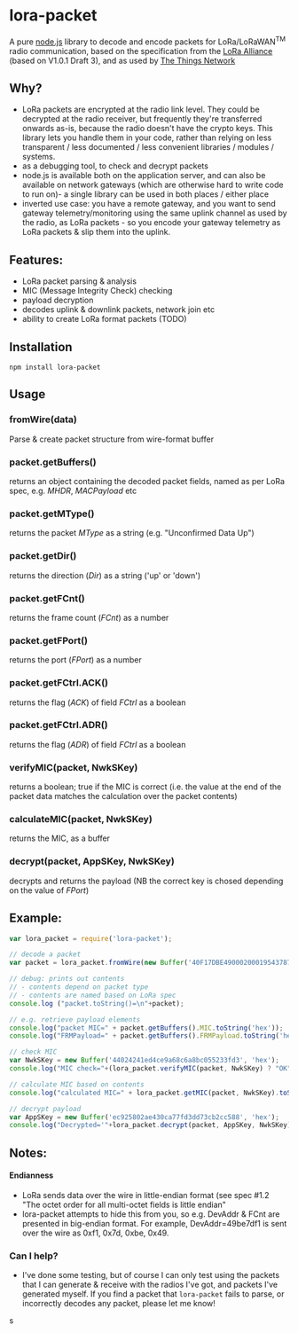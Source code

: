 # lora-packet

A pure [node.js](http://nodejs.org/) library to decode and encode packets for LoRa/LoRaWAN<sup>TM</sup> radio communication, based on the specification from the [LoRa Alliance](https://www.lora-alliance.org/) (based on V1.0.1 Draft 3), and as used by [The Things Network](https://www.thethingsnetwork.org/)


## Why?

* LoRa packets are encrypted at the radio link level.  They could be decrypted at the radio receiver, but frequently they're transferred onwards as-is, because the radio doesn't have the crypto keys.  This library lets you handle them in your code, rather than relying on less transparent / less documented / less convenient libraries / modules / systems.
* as a debugging tool, to check and decrypt packets
* node.js is available both on the application server, and can also be available on network gateways (which are otherwise hard to write code to run on)- a single library can be used in both places / either place
* inverted use case:  you have a remote gateway, and you want to send gateway telemetry/monitoring using the same uplink channel as used by the radio, as LoRa packets - so you encode your gateway telemetry as LoRa packets & slip them into the uplink.

## Features:

* LoRa packet parsing & analysis
* MIC (Message Integrity Check) checking
* payload decryption
* decodes uplink & downlink packets, network join etc
* ability to create LoRa format packets (TODO)

## Installation

    npm install lora-packet

## Usage

### fromWire(data)

Parse & create packet structure from wire-format buffer

### packet.getBuffers()

returns an object containing the decoded packet fields, named as per LoRa spec, e.g. *MHDR*, *MACPayload* etc

### packet.getMType()

returns the packet *MType* as a string (e.g. "Unconfirmed Data Up")

### packet.getDir()

returns the direction (*Dir*) as a string ('up' or 'down')

### packet.getFCnt()

returns the frame count (*FCnt*) as a number

### packet.getFPort()

returns the port (*FPort*) as a number

### packet.getFCtrl.ACK()

returns the flag (*ACK*) of field *FCtrl* as a boolean

### packet.getFCtrl.ADR()

returns the flag (*ADR*) of field *FCtrl* as a boolean


### verifyMIC(packet, NwkSKey)

returns a boolean; true if the MIC is correct (i.e. the value at the end of the packet data matches the calculation over the packet contents)

### calculateMIC(packet, NwkSKey)

returns the MIC, as a buffer

### decrypt(packet, AppSKey, NwkSKey)

decrypts and returns the payload (NB the correct key is chosed depending on the value of *FPort*)





## Example:

```javascript
var lora_packet = require('lora-packet');

// decode a packet
var packet = lora_packet.fromWire(new Buffer('40F17DBE4900020001954378762B11FF0D', 'hex'));

// debug: prints out contents
// - contents depend on packet type
// - contents are named based on LoRa spec
console.log ("packet.toString()=\n"+packet);

// e.g. retrieve payload elements
console.log("packet MIC=" + packet.getBuffers().MIC.toString('hex'));
console.log("FRMPayload=" + packet.getBuffers().FRMPayload.toString('hex'));

// check MIC
var NwkSKey = new Buffer('44024241ed4ce9a68c6a8bc055233fd3', 'hex');
console.log("MIC check="+(lora_packet.verifyMIC(packet, NwkSKey) ? "OK" : "fail"));

// calculate MIC based on contents
console.log("calculated MIC=" + lora_packet.getMIC(packet, NwkSKey).toString('hex'));

// decrypt payload
var AppSKey = new Buffer('ec925802ae430ca77fd3dd73cb2cc588', 'hex');
console.log("Decrypted='"+lora_packet.decrypt(packet, AppSKey, NwkSKey).toString()+"'");
```

## Notes:

#### Endianness

* LoRa sends data over the wire in little-endian format  (see spec #1.2 "The  octet  order  for  all  multi-­octet  fields  is  little  endian"
* lora-packet attempts to hide this from you, so e.g. DevAddr & FCnt are presented in big-endian format.  For example, DevAddr=49be7df1 is sent over the wire as 0xf1, 0x7d, 0xbe, 0x49.


### Can I help?

* I've done some testing, but of course I can only test using the packets that I can generate & receive with the radios I've got, and packets I've generated myself.  If you find a packet that `lora-packet` fails to parse, or incorrectly decodes any packet, please let me know!


s